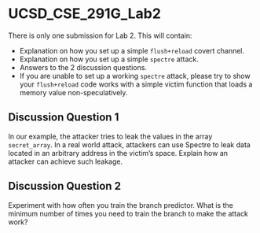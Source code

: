# UCSD_CSE_291G_Lab2

There is only one submission for Lab 2. This will contain:

- Explanation on how you set up a simple `flush+reload` covert channel.
- Explanation on how you set up a simple `spectre` attack.
- Answers to the 2 discussion questions.
- If you are unable to set up a working `spectre` attack, please try to show your `flush+reload` code works with a simple victim function that loads a memory value non-speculatively.

## Discussion Question 1

In our example, the attacker tries to leak the values in the array `secret_array`. In a real world attack, attackers can use Spectre to leak data located in an arbitrary address in the victim’s space. Explain how an attacker can achieve such leakage.

## Discussion Question 2

Experiment with how often you train the branch predictor. What is the minimum number of times you need to train the branch to make the attack work?
